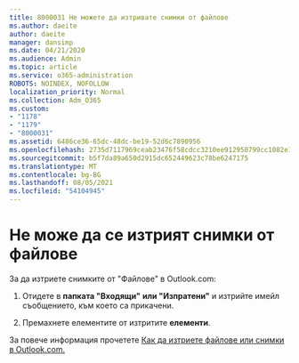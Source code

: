 ```yaml
---
title: 8000031 Не можете да изтривате снимки от файлове
ms.author: daeite
author: daeite
manager: dansimp
ms.date: 04/21/2020
ms.audience: Admin
ms.topic: article
ms.service: o365-administration
ROBOTS: NOINDEX, NOFOLLOW
localization_priority: Normal
ms.collection: Adm_O365
ms.custom:
- "1178"
- "1179"
- "8000031"
ms.assetid: 6486ce36-65dc-48dc-be19-52d6c7890956
ms.openlocfilehash: 2735d7117969ceab23476f58cdcc3210ee912950799cc1082e151bff6bf692d0
ms.sourcegitcommit: b5f7da89a650d2915dc652449623c78be6247175
ms.translationtype: MT
ms.contentlocale: bg-BG
ms.lasthandoff: 08/05/2021
ms.locfileid: "54104945"
---
```

# <a name="unable-to-delete-photos-from-files"></a>Не може да се изтрият снимки от файлове

За да изтриете снимките от "Файлове" в Outlook.com:
  
1. Отидете в **папката "Входящи"** **или "Изпратени"** и изтрийте имейл съобщението, към което са прикачени.

2. Премахнете елементите от изтритите **елементи**.

За повече информация прочетете [Как да изтриете файлове или снимки в Outlook.com.](https://support.office.com/article/bae0531f-040f-4c42-90b9-786ca718c16d.aspx)
  